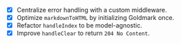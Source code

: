 - [x] Centralize error handling with a custom middleware.
- [x] Optimize `markdownToHTML` by initializing Goldmark once.
- [x] Refactor `handleIndex` to be model-agnostic.
- [x] Improve `handleClear` to return `204 No Content`.
